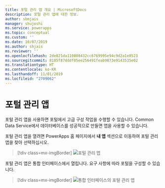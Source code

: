 ```yaml
---
title: 포털 관리 앱 개요 | MicrosoftDocs
description: 포털 관리 앱에 대한 정보.
author: sbmjais
manager: shujoshi
ms.service: powerapps
ms.topic: conceptual
ms.custom: ''
ms.date: 10/07/2019
ms.author: shjais
ms.reviewer: ''
ms.openlocfilehash: 2de821da110808432cc6769995e94c9d2a1e8523
ms.sourcegitcommit: 8185f87dddf05ee256491feab9873e9143535e02
ms.translationtype: HT
ms.contentlocale: ko-KR
ms.lasthandoff: 11/01/2019
ms.locfileid: "2709062"
---
```

# <a name="portal-management-app"></a>포털 관리 앱

포털 관리 앱을 사용하면 포털에서 고급 구성 작업을 수행할 수 있습니다. Common Data Service에서 데이터베이스를 성공적으로 만들면 앱을 사용할 수 있습니다.

포털 관리 앱을 열려면 PowerApps 홈 페이지에서 **내 앱** 섹션으로 이동하여 포털 관리 앱을 찾아 선택하십시오.

> [!div class=mx-imgBorder]
> ![포털 관리 앱](../media/portal-mgmt.png "포털 관리 앱")

포털 관리 앱은 통합 인터페이스에서 열립니다. 요구 사항에 따라 포털을 구성할 수 있습니다.

> [!div class=mx-imgBorder]
> ![통합 인터페이스의 포털 관리 앱](../media/portal-mgmt-unified-interface.png "통합 인터페이스의 포털 관리 앱")
  